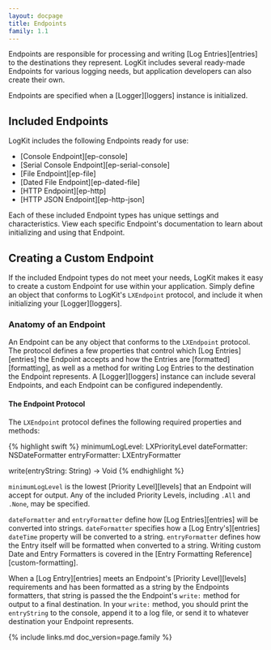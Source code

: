 ```yaml
---
layout: docpage
title: Endpoints
family: 1.1
---
```


Endpoints are responsible for processing and writing [Log Entries][entries] to the destinations they represent. LogKit includes several ready-made Endpoints for various logging needs, but application developers can also create their own.

Endpoints are specified when a [Logger][loggers] instance is initialized.

## Included Endpoints

LogKit includes the following Endpoints ready for use:

* [Console Endpoint][ep-console]
* [Serial Console Endpoint][ep-serial-console]
* [File Endpoint][ep-file]
* [Dated File Endpoint][ep-dated-file]
* [HTTP Endpoint][ep-http]
* [HTTP JSON Endpoint][ep-http-json]

Each of these included Endpoint types has unique settings and characteristics. View each specific Endpoint's documentation to learn about initializing and using that Endpoint.

## Creating a Custom Endpoint

If the included Endpoint types do not meet your needs, LogKit makes it easy to create a custom Endpoint for use within your application. Simply define an object that conforms to LogKit's `LXEndpoint` protocol, and include it when initializing your [Logger][loggers].

### Anatomy of an Endpoint

An Endpoint can be any object that conforms to the `LXEndpoint` protocol.  The protocol defines a few properties that control which [Log Entries][entries] the Endpoint accepts and how the Entries are [formatted][formatting], as well as a method for writing Log Entries to the destination the Endpoint represents. A [Logger][loggers] instance can include several Endpoints, and each Endpoint can be configured independently.

#### The Endpoint Protocol

The `LXEndpoint` protocol defines the following required properties and methods:

{% highlight swift %}
minimumLogLevel: LXPriorityLevel
dateFormatter: NSDateFormatter
entryFormatter: LXEntryFormatter

write(entryString: String) -> Void
{% endhighlight %}

`minimumLogLevel` is the lowest [Priority Level][levels] that an Endpoint will accept for output. Any of the included Priority Levels, including `.All` and `.None`, may be specified.

`dateFormatter` and `entryFormatter` define how [Log Entries][entries] will be converted into strings. `dateFormatter` specifies how a [Log Entry's][entries] `dateTime` property will be converted to a string. `entryFormatter` defines how the Entry itself will be formatted when converted to a string. Writing custom Date and Entry Formatters is covered in the [Entry Formatting Reference][custom-formatting].

When a [Log Entry][entries] meets an Endpoint's [Priority Level][levels] requirements and has been formatted as a string by the Endpoints formatters, that string is passed the the Endpoint's `write:` method for output to a final destination. In your `write:` method, you should print the `entryString` to the console, append it to a log file, or send it to whatever destination your Endpoint represents.

{% include links.md doc_version=page.family %}
